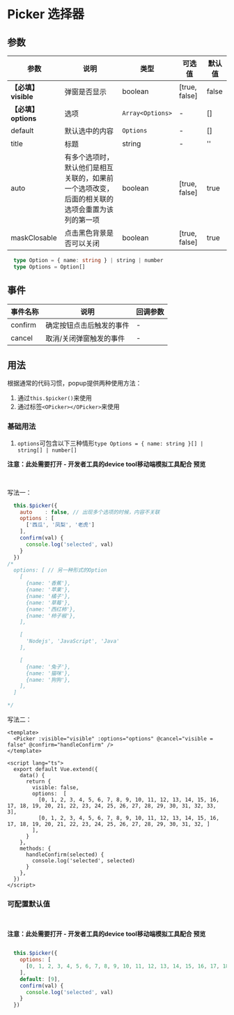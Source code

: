 # Picker 选择器
## 参数

| 参数       | 说明    | 类型      | 可选值       | 默认值   |
|---------- |-------- |---------- |-------------  |-------- |
|**【必填】visible**     | 弹窗是否显示  |  boolean  | [true, false] | false  |
|**【必填】options**     | 选项  |  `Array<Options>`  | - |  [] |
|default            | 默认选中的内容  | `Options` | - |  [] |
|title              | 标题  | string | - |  '' |
|auto               | 有多个选项时，默认他们是相互关联的，如果前一个选项改变，后面的相关联的选项会重置为该列的第一项  | boolean | [true, false] |  true |
|maskClosable       | 点击黑色背景是否可以关闭  |  boolean  | [true, false] |  true |

```ts
  type Option = { name: string } | string | number
  type Options = Option[]
```

## 事件
| 事件名称 | 说明 | 回调参数 |
|---------|---------|---------|
| confirm | 确定按钮点击后触发的事件 | - |
| cancel  | 取消/关闭弹窗触发的事件  | - |

## 用法

根据通常的代码习惯，popup提供两种使用方法：

1. 通过`this.$picker()`来使用
2. 通过标签`<OPicker></OPicker>`来使用

### 基础用法

1. `options`可包含以下三种情形`type Options = { name: string }[] | string[] | number[]
`

**注意：此处需要打开 - 开发者工具的device tool移动端模拟工具配合 预览**

<picker-demo :currentDemo="0" />

<br />

<picker-demo :currentDemo="1" />

写法一：

```js
  this.$picker({
    auto    : false, // 出现多个选项的时候，内容不关联
    options : [
      ['西瓜', '凤梨', '老虎']
    ],
    confirm(val) {
      console.log('selected', val)
    }
  })
/*
  options: [ // 另一种形式的Option
    [
      {name: '香蕉'},
      {name: '苹果'},
      {name: '橘子'},
      {name: '草莓'},
      {name: '西红柿'},
      {name: '柿子椒'},
    ],

    [
      'Nodejs', 'JavaScript', 'Java'
    ],

    [
      {name: '兔子'},
      {name: '猫咪'},
      {name: '狗狗'},
    ],
  ]

*/
```

写法二：

```vue
<template>
  <Picker :visible="visible" :options="options" @cancel="visible = false" @confirm="handleConfirm" />
</template>

<script lang="ts">
  export default Vue.extend({
    data() {
      return {
        visible: false,
        options:  [
          [0, 1, 2, 3, 4, 5, 6, 7, 8, 9, 10, 11, 12, 13, 14, 15, 16, 17, 18, 19, 20, 21, 22, 23, 24, 25, 26, 27, 28, 29, 30, 31, 32, 33, 3],
          [0, 1, 2, 3, 4, 5, 6, 7, 8, 9, 10, 11, 12, 13, 14, 15, 16, 17, 18, 19, 20, 21, 22, 23, 24, 25, 26, 27, 28, 29, 30, 31, 32, ]
        ],
      }
    },
    methods: {
      handleConfirm(selected) {
        console.log('selected', selected)
      }
    },
  })
</script>
```

### 可配置默认值

<br />

**注意：此处需要打开 - 开发者工具的device tool移动端模拟工具配合 预览**

<picker-demo :currentDemo="2" />

```js

  this.$picker({
    options: [
      [0, 1, 2, 3, 4, 5, 6, 7, 8, 9, 10, 11, 12, 13, 14, 15, 16, 17, 18, 19, 20, 21, 22, 23, 24, 25, 26, 27, 28, 29, 30, 31, 32, 33, 34, 35, 36, 37, 38, 39, 40, 41, 42, 43, 44, 45, 46, 47, 48, 49, 50, 51, 52, 53, 54, 55, 56, 57, 58, 59, 60, 61, 62, 63, 64, 65, 66, 67, 68, 69, 70, 71, 72, 73, 74, 75, 76, 77, 78, 79, 80, 81, 82, 83, 84, 85, 86, 87, 88, 89, 90, 91, 92, 93, 94, 95, 96, 97, 98, 99],
    ],
    default: [9],
    confirm(val) {
      console.log('selected', val)
    }
  })

```